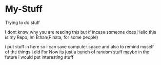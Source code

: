 # My-Stuff
Trying to do stuff

I dont know why you are reading this but if incase someone does
Hello this is my Repo, Im Ethan(Pinata, for some people) 

i put stuff in here so i can save computer space and also to remind myself of the things i did
For Now its just a bunch of random stuff maybe in the future i would put interesting stuff
